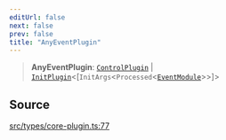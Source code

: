```yaml
---
editUrl: false
next: false
prev: false
title: "AnyEventPlugin"
---
```


> **AnyEventPlugin**: [`ControlPlugin`](/v3/api/interfaces/controlplugin/) \| [`InitPlugin`](/v3/api/interfaces/initplugin/)\<[`InitArgs`\<`Processed`\<[`EventModule`](/v3/api/type-aliases/eventmodule/)\>\>]\>

## Source

[src/types/core-plugin.ts:77](https://github.com/sern-handler/handler/blob/91b3768e376cfe22ec37d8ab44f4e4a4dfe8a1e8/src/types/core-plugin.ts#L77)
